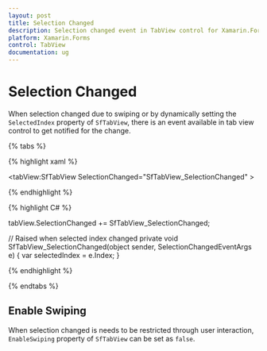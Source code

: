 ```yaml
---
layout: post
title: Selection Changed
description: Selection changed event in TabView control for Xamarin.Forms platform
platform: Xamarin.Forms
control: TabView
documentation: ug
---
```


# Selection Changed

When selection changed due to swiping or by dynamically setting the `SelectedIndex` property of `SfTabView`, there is an event available in tab view control to get notified for the change.

{% tabs %}

{% highlight xaml %}

<tabView:SfTabView  SelectionChanged="SfTabView_SelectionChanged" >

{% endhighlight %}

{% highlight C# %}

tabView.SelectionChanged += SfTabView_SelectionChanged;

// Raised when selected index changed
private void SfTabView_SelectionChanged(object sender, SelectionChangedEventArgs e)
{
	var selectedIndex = e.Index;
}

{% endhighlight %}

{% endtabs %}

## Enable Swiping

When selection changed is needs to be restricted through user interaction, `EnableSwiping` property of `SfTabView` can be set as `false`.